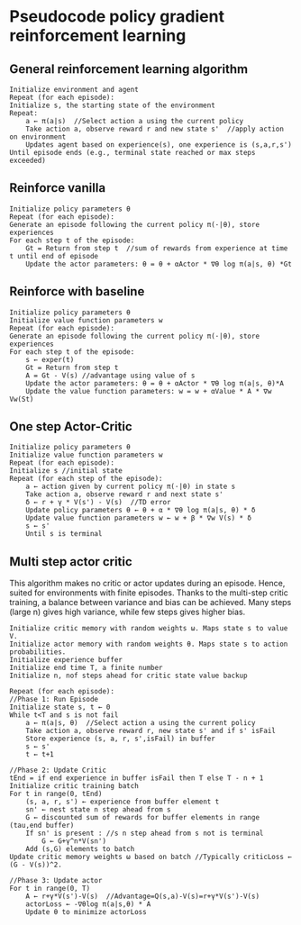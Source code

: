 # Pseudocode policy gradient reinforcement learning

## General reinforcement learning algorithm

    Initialize environment and agent
    Repeat (for each episode):
    Initialize s, the starting state of the environment
    Repeat:
        a ← π(a|s)  //Select action a using the current policy
        Take action a, observe reward r and new state s'  //apply action on environment
        Updates agent based on experience(s), one experience is (s,a,r,s')
    Until episode ends (e.g., terminal state reached or max steps exceeded)


## Reinforce vanilla

    Initialize policy parameters θ
    Repeat (for each episode):
    Generate an episode following the current policy π(·|θ), store experiences
    For each step t of the episode:
        Gt = Return from step t  //sum of rewards from experience at time t until end of episode
        Update the actor parameters: θ = θ + αActor * ∇θ log π(a|s, θ) *Gt


## Reinforce with baseline

    Initialize policy parameters θ
    Initialize value function parameters w
    Repeat (for each episode):
    Generate an episode following the current policy π(·|θ), store experiences
    For each step t of the episode:
        s ← exper(t)   
        Gt = Return from step t  
        A = Gt - V(s) //advantage using value of s
        Update the actor parameters: θ = θ + αActor * ∇θ log π(a|s, θ)*A 
        Update the value function parameters: w = w + αValue * A * ∇w Vw(St)

## One step Actor-Critic

    Initialize policy parameters θ
    Initialize value function parameters w
    Repeat (for each episode):
    Initialize s //initial state
    Repeat (for each step of the episode):
        a ← action given by current policy π(·|θ) in state s
        Take action a, observe reward r and next state s'
        δ ← r + γ * V(s') - V(s)  //TD error
        Update policy parameters θ ← θ + α * ∇θ log π(a|s, θ) * δ
        Update value function parameters w ← w + β * ∇w V(s) * δ 
        s ← s'  
        Until s is terminal


## Multi step actor critic
This algorithm makes no critic or actor updates during an episode. Hence, suited for environments with 
finite episodes. Thanks to the multi-step critic training, a balance between variance and bias can be achieved.
Many steps (large n) gives high variance, while few steps gives higher bias.

        
    Initialize critic memory with random weights ω. Maps state s to value V. 
    Initialize actor memory with random weights θ. Maps state s to action probabilities.
    Initialize experience buffer
    Initialize end time T, a finite number
    Initialize n, nof steps ahead for critic state value backup

    Repeat (for each episode):
    //Phase 1: Run Episode
    Initialize state s, t ← 0
    While t<T and s is not fail
        a ← π(a|s, θ)  //Select action a using the current policy
        Take action a, observe reward r, new state s' and if s' isFail
        Store experience (s, a, r, s',isFail) in buffer
        s ← s'
        t ← t+1

    //Phase 2: Update Critic  
    tEnd = if end experience in buffer isFail then T else T - n + 1
    Initialize critic training batch
    For t in range(0, tEnd)
        (s, a, r, s') ← experience from buffer element t 
        sn' ← nest state n step ahead from s
        G ← discounted sum of rewards for buffer elements in range (tau,end buffer)
        If sn' is present : //s n step ahead from s not is terminal
            G ← G+γ^n*V(sn')  
        Add (s,G) elements to batch   
    Update critic memory weights ω based on batch //Typically criticLoss ← (G - V(s))^2. 

    //Phase 3: Update actor
    For t in range(0, T)
        A ← r+γ*V(s')-V(s)  //Advantage=Q(s,a)-V(s)=r+γ*V(s')-V(s)
        actorLoss ← -∇θlog π(a|s,θ) * A
        Update θ to minimize actorLoss

